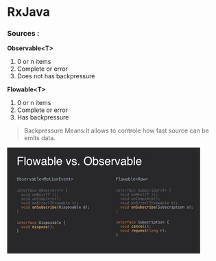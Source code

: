 # RxJava

### Sources :
**Observable\<T\>**    
  1) 0 or n items
  2) Complete or error<br>
  3) Does not has backpressure
  
**Flowable\<T\>**
  1) 0 or n items
  2) Complete or error
  3) Has backpressure
  
  >Backpressure Means:It allows to controle how fast source can be emits data.

  ![](https://github.com/eftakharahamaddb/SkillDevelopment/blob/master/images/observable_vs_flowable.JPG)
  
